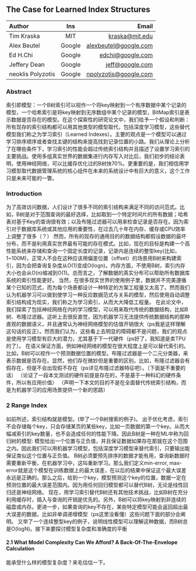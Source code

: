## The Case for Learned Index Structures
|Author|Ins|Email|
|:------------- |:---------------:| -------------:|
| Tim Kraska| MIT| kraska@mit.edu|
| Alex Beutel| Google| alexbeutel@google.com|
| Ed H.Chi| Google| edchi@google.com|
| Jeffery Dean| Google | jeff@google.com|
| neoklis Polyzotis | Google| npolyzotis@google.com|


### Abstract

索引即模型：一个B树索引可以视作一个将key映射到一个有序数据中某个记录的模型，一个哈希索引是将key映射到无序数组中某个记录的模型，BitMap索引是表示数据是否存在的模型。在这个探索性的研究论文中，我们给予一个假设和判断：所有现存的索引结构都可以用其他类型的模型取代，包括深度学习模型，这些替代模型我们称之为学习索引（Learned Indexes）。主要的观点是一个模型可以通过学习排序顺序或者查找主键的结构来提高找到记录位置的小路。我们从理论上分析了在哪些条件下，学习索引的性能会超过传统索引结构并且描述了设置学习索引的主要挑战。使用多组真实世界的数据集进行内存写入对比后，我们初步的结论表明，使用神经网络，可以比缓存优化过的B树快70%。更重要的是，我们相信用学习模型取代数据管理系统的核心组件在未来的系统设计中有巨大的意义，这个工作只是未来可能的一瞥。

### Introduction

为了高效访问数据，人们设计了很多不同的索引结构来满足不同的访问范式。比如，B树是对于范围查询的最好选择，比如取到一个特定时间片的所有数据；哈希表对基于Key的查询很有效；以及布隆过滤器可以用来检查记录是否存在。因为索引对于数据库系统或其他应用的重要性，在过去几十年在内存、缓存或CPU效率上调整了很多（？）
然而，所有的现存的通用目的的数据结构都假设数据的最坏分布，而不是利用真实世界最有可能的存在模式。比如，现在的目标是构建一个高性能系统来存储和查询一个固定长度的记录，记录内是连续的整型key(比如，1~100M)，正常人不会在这种应该用偏差位置（offset）的场景用B树来构建索引，因为会把查询复杂度从O(1)变成O(logn)。内存方面，不使用B树，索引内存大小也会从O(n)缩减到O(1)。总而言之，了解数据的真实分布可以帮助所有数据库系统的索引性能更好。
当然，在很多现实世界的使用例子里，数据并不完美遵循某个已知的范式，而为每个场景都设计一种特定的方案工程量又太高了。然而我们认为机器学习可以做到使学习一种反应数据范式与关系的模型，然后使用自动调整索引结构成为现实，我们称之为学习索引，从而大大降低工程量。
在此论文中，我们探索了包括神经网络在内的学习模型，可以用来取代传统的数据结构，比如B树、布隆过滤器。这听上去很反直觉，因为机器学习无法提供传统数据结构的那种直观的数据语义，并且通常认为神经网络模型的估值开销很大（ps我是这样理解这句话的反正）。然而我们认为，这些看上去明显的障碍都不是问题，我们的观点是使用学习模型有巨大的潜力，尤其基于下一代硬件（ps好了，我知道是卖TPU的了）。
在语义保证方面，例如神经网络的模型在很大程度上是可以替代索引的。比如，B树可以视作一个预测数据位置的模型。布隆过滤器是一个二元分类器，来表示数据是否存在。显然，他们存在微妙但是重要的区别。比如，布隆过滤器会有假存在，但是不会出现假不存在（ps详见布隆过滤器特征吧）。（下面是不重要的话）
（论证了一段本文测试的硬件前提是存在的，不是基于一种科幻的硬件条件，所以有应用价值）
（声明一下本文的目的不是在全面替代传统索引结构，而是为机器学习的应用场景提供一个新的思路）

### 2 Range Index
如前所述，索引结构就是模型。(举了一个B树搜索的例子)。
出于优化考虑，索引不会存储每个key，只会存储某页的某些key，比如一页数据的第一个key。从而大幅减索引的key数量，也不会造成任何的性能下降。因此B树是一种在ML中称为回归树的模型: 模型给出一个位置与正负值，并且保证数据如果存在那就在这个范围之内。因此我们可以用机器学习模型，包括深度学习模型来替代索引，只要输出能保证类似这个位置与正负值。
B树必须要预先排序的数据才能有用，查询新数据时需要重新平衡，在机器学习中，这叫重新学习。那么我们定义min-error, max-error就是这个模型在训练数据上的最大误差，在以后的结果中保证这个最大误差永远是正确的。那么之后，给到一个key，模型预测这个key的位置，数据一定在预测位置的最大误差范围内。因为用任何回归模型都可以替代B树，无论是线性回归还是神经网络。
现在，用学习索引替代B树还有其他技术挑战，比如B树在充分利用缓存时，插入与查询的开销是优先的。另外，B树可以将key映射到非连续的磁盘或内存。更进一步，如果查询的key不存在，某些特定模型可能会返回超出最大误差的数据，比如非单调递增模型（ps这里没看懂）这些问题下面的部分会阐明。
又举了一个连续整型key的例子，说明线性模型可以理解这种数据，而B树总是O(logN)。接下来要探讨模型复杂度和准确度的平衡

#### 2.1  What Model Complexity Can We Afford? A Back-Of-The-Envelope Calculation

能承受什么样的模型复杂度？来毛估估一下。